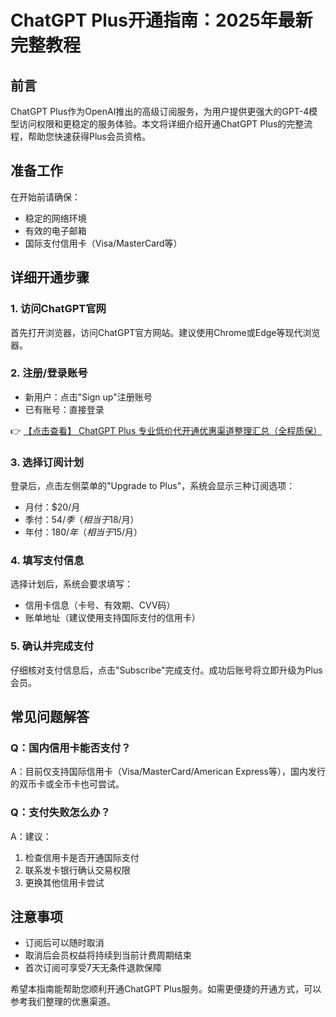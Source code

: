 # ChatGPT Plus开通指南：2025年最新完整教程

## 前言
ChatGPT Plus作为OpenAI推出的高级订阅服务，为用户提供更强大的GPT-4模型访问权限和更稳定的服务体验。本文将详细介绍开通ChatGPT Plus的完整流程，帮助您快速获得Plus会员资格。

## 准备工作
在开始前请确保：
- 稳定的网络环境
- 有效的电子邮箱
- 国际支付信用卡（Visa/MasterCard等）

## 详细开通步骤

### 1. 访问ChatGPT官网
首先打开浏览器，访问ChatGPT官方网站。建议使用Chrome或Edge等现代浏览器。

### 2. 注册/登录账号
- 新用户：点击"Sign up"注册账号
- 已有账号：直接登录

👉 [【点击查看】 ChatGPT Plus 专业低价代开通优惠渠道整理汇总（全程质保）](https://bit.ly/DaiKai)

### 3. 选择订阅计划
登录后，点击左侧菜单的"Upgrade to Plus"，系统会显示三种订阅选项：
- 月付：$20/月
- 季付：$54/季（相当于$18/月）
- 年付：$180/年（相当于$15/月）

### 4. 填写支付信息
选择计划后，系统会要求填写：
- 信用卡信息（卡号、有效期、CVV码）
- 账单地址（建议使用支持国际支付的信用卡）

### 5. 确认并完成支付
仔细核对支付信息后，点击"Subscribe"完成支付。成功后账号将立即升级为Plus会员。

## 常见问题解答

### Q：国内信用卡能否支付？
A：目前仅支持国际信用卡（Visa/MasterCard/American Express等），国内发行的双币卡或全币卡也可尝试。

### Q：支付失败怎么办？
A：建议：
1. 检查信用卡是否开通国际支付
2. 联系发卡银行确认交易权限
3. 更换其他信用卡尝试

## 注意事项
- 订阅后可以随时取消
- 取消后会员权益将持续到当前计费周期结束
- 首次订阅可享受7天无条件退款保障

希望本指南能帮助您顺利开通ChatGPT Plus服务。如需更便捷的开通方式，可以参考我们整理的优惠渠道。